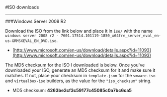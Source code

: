 #ISO downloads
- - -

###Windows Server 2008 R2

Download the ISO from the link below and place it in `iso/` with the name `windows server 2008 r2 - 7601.17514.101119-1850_x64fre_server_eval_en-us-GRMSXEVAL_EN_DVD.iso`. 

* [http://www.microsoft.com/en-us/download/details.aspx?id=11093](http://www.microsoft.com/en-us/download/details.aspx?id=11093)

The MD5 checksum for the ISO I downloaded is below. Once you've downloaded your ISO, generate an MD5 checksum for it and make sure it matches. If not, place your checksum in `template.json` for the `vmware-iso` and `virtualbox-iso` builders, as the value for the `"iso_checksum"` string.

* MD5 checksum: **4263be2cf3c59177c45085c0a7bc6ca5**
